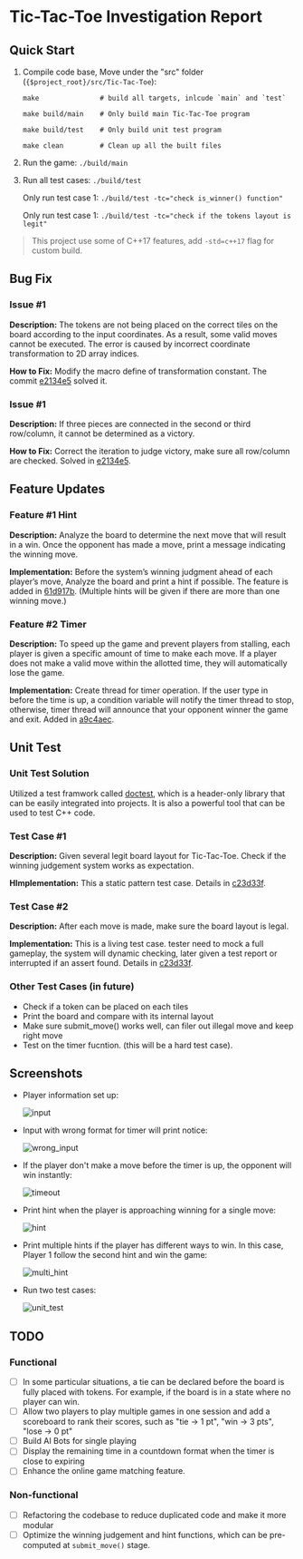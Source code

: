 # Tic-Tac-Toe Investigation Report

## Quick Start

1. Compile code base, Move under the "src" folder (`{$project_root}/src/Tic-Tac-Toe`):
   ```
   make               # build all targets, inlcude `main` and `test`

   make build/main    # Only build main Tic-Tac-Toe program

   make build/test    # Only build unit test program

   make clean         # Clean up all the built files
   ```
2. Run the game: `./build/main`
3. Run all test cases: `./build/test`
   
   Only run test case 1: `./build/test -tc="check is_winner() function"`
   
   Only run test case 1: `./build/test -tc="check if the tokens layout is legit"`

> This project use some of C++17 features, add `-std=c++17` flag for custom build.

## Bug Fix
### Issue #1

**Description:** The tokens are not being placed on the correct tiles on the board according to the input coordinates. As a result, some valid moves cannot be executed. The error is caused by incorrect coordinate transformation to 2D array indices.

**How to Fix:** Modify the macro define of transformation constant. The commit [e2134e5](https://github.com/dchen23/Tic-Tac-Toe/commit/e2134e5e92e985e0359bb814bc24d97b6409a48e) solved it.

### Issue #1

**Description:** If three pieces are connected in the second or third row/column, it cannot be determined as a victory.

**How to Fix:** Correct the iteration to judge victory, make sure all row/column are checked. Solved in [e2134e5](https://github.com/dchen23/Tic-Tac-Toe/commit/e2134e5e92e985e0359bb814bc24d97b6409a48e).

## Feature Updates
### Feature #1 Hint

**Description:** Analyze the board to determine the next move that will result in a win. Once the opponent has made a move, print a message indicating the winning move.

**Implementation:** Before the system’s winning judgment ahead of each player’s move, Analyze the board and print a hint if possible. The feature is added in [61d917b](https://github.com/dchen23/Tic-Tac-Toe/commit/61d917b6423e8fd40e744ad99f80d9aeed65df28). (Multiple hints will be given if there are more than one winning move.)

### Feature #2 Timer

**Description:** To speed up the game and prevent players from stalling, each player is given a specific amount of time to make each move. If a player does not make a valid move within the allotted time, they will automatically lose the game.

**Implementation:** Create thread for timer operation. If the user type in before the time is up, a condition variable will notify the timer thread to stop, otherwise, timer thread will announce that your opponent winner the game and exit. Added in [a9c4aec](https://github.com/dchen23/Tic-Tac-Toe/commit/a9c4aec1d6a3e794215788eda37af990796a7c4b).

## Unit Test

### Unit Test Solution
Utilized a test framwork called [doctest](https://github.com/doctest/doctest), which is a header-only library that can be easily integrated into projects. It is also a powerful tool that can be used to test C++ code.
### Test Case #1

**Description:** Given several legit board layout for Tic-Tac-Toe. Check if the winning judgement system works as expectation.

**HImplementation:** This a static pattern test case. Details in [c23d33f](https://github.com/dchen23/Tic-Tac-Toe/commit/c23d33f258c25c5b4be54b5708608a2233e84b85).

### Test Case #2

**Description:** After each move is made, make sure the board layout is legal.

**Implementation:** This is a living test case. tester need to mock a full gameplay, the system will dynamic checking, later given a test report or interrupted if an assert found. Details in [c23d33f](https://github.com/dchen23/Tic-Tac-Toe/commit/c23d33f258c25c5b4be54b5708608a2233e84b85).

### Other Test Cases (in future)
 - Check if a token can be placed on each tiles
 - Print the board and compare with its internal layout
 - Make sure submit_move() works well, can filer out illegal move and keep right move
 - Test on the timer fucntion. (this will be a hard test case).

## Screenshots
- Player information set up:
  
  ![input](image/corrent_input.png)
  
- Input with wrong format for timer will print notice:

  ![wrong_input](image/wrong_timer_input.png)

- If the player don't make a move before the timer is up, the opponent will win instantly:

  ![timeout](image/timeout.png)
   
- Print hint when the player is approaching winning for a single move:

  ![hint](image/hint.png)
  
- Print multiple hints if the player has different ways to win. In this case, Player 1 follow the second hint and win the game:

  ![multi_hint](image/multi_hint_and_win.png)

- Run two test cases:

  ![unit_test](image/unit_test.png)

## TODO
### Functional
- [ ] In some particular situations, a tie can be declared before the board is fully placed with tokens. For example, if the board is in a state where no player can win.
- [ ] Allow two players to play multiple games in one session and add a scoreboard to rank their scores, such as "tie -> 1 pt", "win -> 3 pts", "lose -> 0 pt"
- [ ] Build AI Bots for single playing
- [ ] Display the remaining time in a countdown format when the timer is close to expiring
- [ ] Enhance the online game matching feature.

### Non-functional
- [ ] Refactoring the codebase to reduce duplicated code and make it more modular
- [ ] Optimize the winning judgement and hint functions, which can be pre-computed at `submit_move()` stage.
